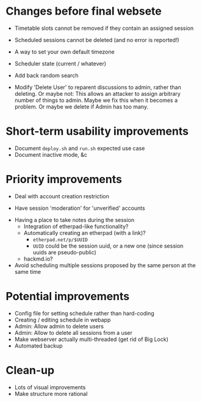 # Changes before final websete

- Timetable slots cannot be removed if they contain an assigned
session

- Scheduled sessions cannot be deleted (and no error is reported!)

- A way to set your own default timezone 

- Scheduler state (current / whatever)

- Add back random search

- Modify 'Delete User' to reparent discussions to admin, rather than
  deleting.  Or maybe not: This allows an attacker to assign arbitrary
  number of things to admin.  Maybe we fix this when it becomes a
  problem.  Or maybe we delete if Admin has too many.

# Short-term usability improvements

* Document `deploy.sh` and `run.sh` expected use case
* Document inactive mode, &c

# Priority improvements

* Deal with account creation restriction
 - Have session 'moderation' for 'unverified' accounts
* Having a place to take notes during the session
    * Integration of etherpad-like functionality?
    * Automatically creating an etherpad (with a link)?
  	    * `etherpad.net/p/$UUID`
	    * `UUID` could be the session uuid, or a new one (since session uuids are pseudo-public)
    * hackmd.io?
* Avoid scheduling multiple sessions proposed by the same person at the same time

# Potential improvements

* Config file for setting schedule rather than hard-coding
* Creating / editing schedule in webapp
* Admin: Allow admin to delete users
* Admin: Allow to delete all sessions from a user
* Make webserver actually multi-threaded (get rid of Big Lock)
* Automated backup

# Clean-up

* Lots of visual improvements
* Make structure more rational
